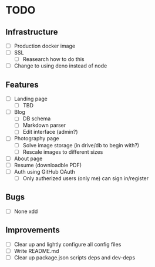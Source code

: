 # TODO

## Infrastructure

- [ ] Production docker image
- [ ] SSL
  - [ ] Reasearch how to do this
- [ ] Change to using deno instead of node

## Features

- [ ] Landing page
  - [ ] TBD
- [ ] Blog
  - [ ] DB schema
  - [ ] Markdown parser
  - [ ] Edit interface (admin?)
- [ ] Photography page
  - [ ] Solve image storage (in drive/db to begin with?)
  - [ ] Rescale images to different sizes
- [ ] About page
- [ ] Resume (downloadble PDF)
- [ ] Auth using GitHub OAuth
  - [ ] Only autherized users (only me) can sign in/register

## Bugs

- [ ] None xdd

## Improvements

- [ ] Clear up and lightly configure all config files
- [ ] Write README.md
- [ ] Clear up package.json scripts deps and dev-deps
